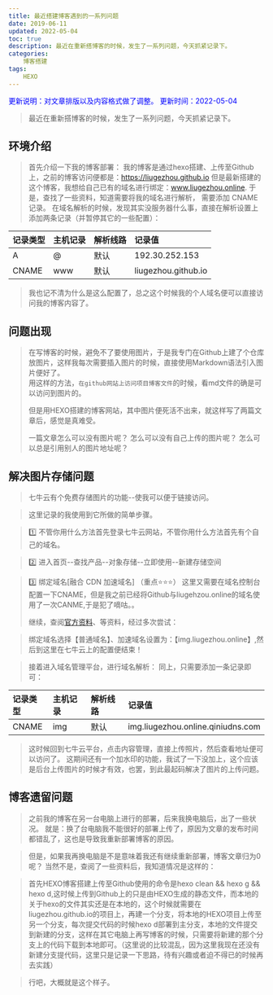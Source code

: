 ```yaml
---
title: 最近搭建博客遇到的一系列问题
date: 2019-06-11
updated: 2022-05-04
toc: true
description: 最近在重新搭博客的时候，发生了一系列问题，今天抓紧记录下。
categories:
    博客搭建
tags: 
    HEXO
---
```

<font color=blue>更新说明：对文章排版以及内容格式做了调整。</font>
<font color=blue> 更新时间：2022-05-04</font>

> 最近在重新搭博客的时候，发生了一系列问题，今天抓紧记录下。

## 环境介绍
> 首先介绍一下我的博客部署：
> 我的博客是通过hexo搭建、上传至Github上，之前的博客访问便都是：https://liugezhou.github.io
> 但是最新搭建的这个博客，我想给自己已有的域名进行绑定：www.liugezhou.online.
> 于是，查找了一些资料，知道需要将我的域名进行解析， 需要添加 CNAME 记录。
> 在域名解析的时候，发现其实没服务器什么事，直接在解析设置上添加两条记录（并暂停其它的一些配置）：
> 
 |记录类型|主机记录|解析线路|记录值|
 |:---   |:---  |:---   |:--- |
 |A| @|默认|192.30.252.153|
 | CNAME|www|默认|liugezhou.github.io|

> 我也记不清为什么是这么配置了，总之这个时候我的个人域名便可以直接访问我的博客内容了。

## 问题出现
> 在写博客的时候，避免不了要使用图片，于是我专门在Github上建了个仓库放图片，这样我每次需要插入图片的时候，直接使用Markdown语法引入图片便好了。  
> 用这样的方法，`在github网站上访问项目博客文件`的时候，看md文件的确是可以访问到图片的。
> 
> 但是用HEXO搭建的博客网站，其中图片便死活不出来，就这样写了两篇文章后，感觉是真难受。
>
>一篇文章怎么可以没有图片呢？
>怎么可以没有自己上传的图片呢？
>怎么可以总是引用别人的图片地址呢？

##  解决图片存储问题
> 七牛云有个免费存储图片的功能--使我可以便于链接访问。

> 这里记录的我使用到它所做的简单步骤。

> 1️⃣  不管你用什么方法首先登录七牛云网站，不管你用什么方法首先有个自己的域名。

> 2️⃣  进入首页--查找产品--对象存储--立即使用--新建存储空间

> 3️⃣  绑定域名[融合 CDN 加速域名] （重点⭐⭐⭐）
> 这里又需要在域名控制台配置一下CNAME，但是我之前已经将Github与liugehzou.online的域名使用了一次CANME,于是犯了嘀咕。。  
> 
> 继续，查阅[官方资料](https://developer.qiniu.com/fusion/kb/1322/how-to-configure-cname-domain-name)、等资料，经过多次尝试：

> 绑定域名选择【普通域名】、加速域名设置为：【img.liugezhou.online】,然后到这里在七牛云上的配置便结束！

> 接着进入域名管理平台，进行域名解析：
> 同上，只需要添加一条记录即可：
> 
|记录类型|主机记录|解析线路|记录值|
 |:---   |:---  |:---   |:--- |
 | CNAME|img|默认|img.liugezhou.online.qiniudns.com|

 >这时候回到七牛云平台，点击内容管理，直接上传照片，然后查看地址便可以访问了。
 > 这期间还有一个加水印的功能，我试了一下没加上，这个应该是后台上传图片的时候才有效，也罢，到此最起码解决了图片的上传问题。

 ## 博客遗留问题
 > 之前我的博客在另一台电脑上进行的部署，后来我换电脑后，出了一些状况。
 > 就是：换了台电脑我不能很好的部署上传了，原因为文章的发布时间都错乱了，这也是导致我重新部署博客的原因。

 > 但是，如果我再换电脑是不是意味着我还有继续重新部署，博客文章归为0呢？
 > 当然不是，查阅了一些资料后，我知道情况是这样的：
 
 > 首先HEXO博客搭建上传至Github使用的命令是hexo clean && hexo g && hexo d,这时候上传到Github上的只是由HEXO生成的静态文件，而本地的关于hexo的文件其实还是在本地的，这个时候就需要在liugezhou.github.io的项目上，再建一个分支，将本地的HEXO项目上传至另一个分支，每次提交代码的时候hexo d部署到主分支，本地的文件提交到新建的分支，这样在其它电脑上再写博客的时候，只需要将新建的那个分支上的代码下载到本地即可。（这里说的比较混乱，因为这里我现在还没有新建分支提代码，这里只是记录一下思路，待有兴趣或者迫不得已的时候再去实践） 

 > 行吧，大概就是这个样子。

